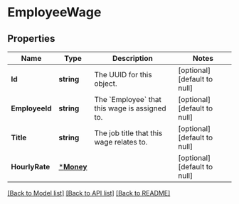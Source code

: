 # EmployeeWage

## Properties
Name | Type | Description | Notes
------------ | ------------- | ------------- | -------------
**Id** | **string** | The UUID for this object. | [optional] [default to null]
**EmployeeId** | **string** | The &#x60;Employee&#x60; that this wage is assigned to. | [optional] [default to null]
**Title** | **string** | The job title that this wage relates to. | [optional] [default to null]
**HourlyRate** | [***Money**](Money.md) |  | [optional] [default to null]

[[Back to Model list]](../README.md#documentation-for-models) [[Back to API list]](../README.md#documentation-for-api-endpoints) [[Back to README]](../README.md)


